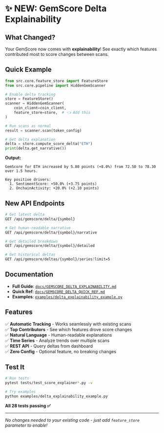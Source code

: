 # ✨ NEW: GemScore Delta Explainability

## What Changed?

Your GemScore now comes with **explainability**! See exactly which features contributed most to score changes between scans.

## Quick Example

```python
from src.core.feature_store import FeatureStore
from src.core.pipeline import HiddenGemScanner

# Enable delta tracking
store = FeatureStore()
scanner = HiddenGemScanner(
    coin_client=coin_client,
    feature_store=store,  # 👈 Add this
)

# Run scans as normal
result = scanner.scan(token_config)

# Get delta explanation
delta = store.compute_score_delta("ETH")
print(delta.get_narrative())
```

**Output:**
```
GemScore for ETH increased by 5.80 points (+8.0%) from 72.50 to 78.30 over 1.5 hours.

Key positive drivers:
  1. SentimentScore: +50.0% (+3.75 points)
  2. OnchainActivity: +20.0% (+2.10 points)
```

## New API Endpoints

```bash
# Get latest delta
GET /api/gemscore/delta/{symbol}

# Get human-readable narrative  
GET /api/gemscore/delta/{symbol}/narrative

# Get detailed breakdown
GET /api/gemscore/delta/{symbol}/detailed

# Get historical deltas
GET /api/gemscore/deltas/{symbol}/series?limit=5
```

## Documentation

- **Full Guide**: [`docs/GEMSCORE_DELTA_EXPLAINABILITY.md`](docs/GEMSCORE_DELTA_EXPLAINABILITY.md)
- **Quick Ref**: [`docs/GEMSCORE_DELTA_QUICK_REF.md`](docs/GEMSCORE_DELTA_QUICK_REF.md)
- **Examples**: [`examples/delta_explainability_example.py`](examples/delta_explainability_example.py)

## Features

✅ **Automatic Tracking** - Works seamlessly with existing scans  
✅ **Top Contributors** - See which features drove score changes  
✅ **Natural Language** - Human-readable explanations  
✅ **Time Series** - Analyze trends over multiple scans  
✅ **REST API** - Query deltas from dashboard  
✅ **Zero Config** - Optional feature, no breaking changes  

## Test It

```bash
# Run tests
pytest tests/test_score_explainer*.py -v

# Try examples
python examples/delta_explainability_example.py
```

**All 28 tests passing ✅**

---

*No changes needed to your existing code - just add `feature_store` parameter to enable!*
